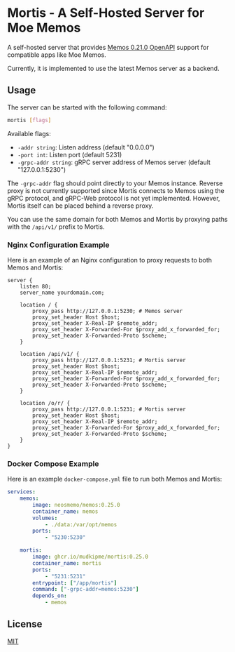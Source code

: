 # Mortis - A Self-Hosted Server for Moe Memos

A self-hosted server that provides [Memos 0.21.0 OpenAPI](https://mudkipme.github.io/mortis/) support for compatible apps like Moe Memos.

Currently, it is implemented to use the latest Memos server as a backend.

## Usage

The server can be started with the following command:

```bash
mortis [flags]
```

Available flags:

* `-addr string`: Listen address (default "0.0.0.0")
* `-port int`: Listen port (default 5231)
* `-grpc-addr string`: gRPC server address of Memos server (default "127.0.0.1:5230")

The `-grpc-addr` flag should point directly to your Memos instance. Reverse proxy is not currently supported since Mortis connects to Memos using the gRPC protocol, and gRPC-Web protocol is not yet implemented. However, Mortis itself can be placed behind a reverse proxy.

You can use the same domain for both Memos and Mortis by proxying paths with the `/api/v1/` prefix to Mortis.

### Nginx Configuration Example

Here is an example of an Nginx configuration to proxy requests to both Memos and Mortis:

```nginx
server {
    listen 80;
    server_name yourdomain.com;

    location / {
        proxy_pass http://127.0.0.1:5230; # Memos server
        proxy_set_header Host $host;
        proxy_set_header X-Real-IP $remote_addr;
        proxy_set_header X-Forwarded-For $proxy_add_x_forwarded_for;
        proxy_set_header X-Forwarded-Proto $scheme;
    }

    location /api/v1/ {
        proxy_pass http://127.0.0.1:5231; # Mortis server
        proxy_set_header Host $host;
        proxy_set_header X-Real-IP $remote_addr;
        proxy_set_header X-Forwarded-For $proxy_add_x_forwarded_for;
        proxy_set_header X-Forwarded-Proto $scheme;
    }

    location /o/r/ {
        proxy_pass http://127.0.0.1:5231; # Mortis server
        proxy_set_header Host $host;
        proxy_set_header X-Real-IP $remote_addr;
        proxy_set_header X-Forwarded-For $proxy_add_x_forwarded_for;
        proxy_set_header X-Forwarded-Proto $scheme;
    }
}
```

### Docker Compose Example

Here is an example `docker-compose.yml` file to run both Memos and Mortis:

```yaml
services:
    memos:
        image: neosmemo/memos:0.25.0
        container_name: memos
        volumes:
            - ./data:/var/opt/memos
        ports:
            - "5230:5230"

    mortis:
        image: ghcr.io/mudkipme/mortis:0.25.0
        container_name: mortis
        ports:
            - "5231:5231"
        entrypoint: ["/app/mortis"]
        command: ["-grpc-addr=memos:5230"]
        depends_on:
            - memos
```

## License

[MIT](LICENSE)